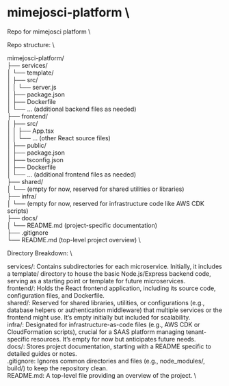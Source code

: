 # mimejosci-platform \
Repo for mimejosci platform \


Repo structure: \

mimejosci-platform/ \
├── services/ \
│   └── template/ \
│       ├── src/ \
│       │   └── server.js \
│       ├── package.json \
│       ├── Dockerfile \
│       └── ... (additional backend files as needed) \
├── frontend/ \
│   ├── src/ \
│   │   ├── App.tsx \
│   │   └── ... (other React source files) \
│   ├── public/ \
│   ├── package.json \
│   ├── tsconfig.json \
│   ├── Dockerfile \
│   └── ... (additional frontend files as needed) \
├── shared/ \
│   └── (empty for now, reserved for shared utilities or libraries) \
├── infra/ \
│   └── (empty for now, reserved for infrastructure code like AWS CDK scripts) \
├── docs/ \
│   └── README.md (project-specific documentation) \
├── .gitignore \
└── README.md (top-level project overview) \

Directory Breakdown: \

services/: Contains subdirectories for each microservice. Initially, it includes a template/ directory to house the basic Node.js/Express backend code, serving as a starting point or template for future microservices. \
frontend/: Holds the React frontend application, including its source code, configuration files, and Dockerfile. \
shared/: Reserved for shared libraries, utilities, or configurations (e.g., database helpers or authentication middleware) that multiple services or the frontend might use. It’s empty initially but included for scalability. \
infra/: Designated for infrastructure-as-code files (e.g., AWS CDK or CloudFormation scripts), crucial for a SAAS platform managing tenant-specific resources. It’s empty for now but anticipates future needs. \
docs/: Stores project documentation, starting with a README specific to detailed guides or notes. \
.gitignore: Ignores common directories and files (e.g., node_modules/, build/) to keep the repository clean. \
README.md: A top-level file providing an overview of the project. \
